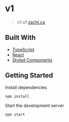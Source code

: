 # v1

> v1 of <a href='https://zachl.ca' target='_blank' >zachl.ca</a>

## Built With

-   [TypeScript](https://www.typescriptlang.org/)
-   [React](https://reactjs.org/)
-   [Styled Components]()

## Getting Started

Install dependencies

```
npm install
```

Start the development server

```
npm start
```
